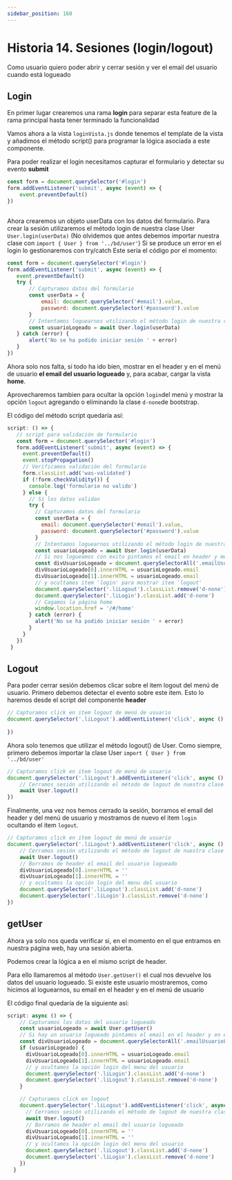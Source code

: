 ```yaml
---
sidebar_position: 160
---
```


# Historia 14. Sesiones (login/logout)

Como usuario quiero poder abrir y cerrar sesión y ver el email del usuario cuando está logueado

## Login
En primer lugar crearemos una rama **login** para separar esta feature de la rama principal hasta tener terminado la funcionalidad

Vamos ahora a la vista `loginVista.js` donde tenemos el template de la vista y añadimos el método script() para programar la lógica asociada a este componente.

Para poder realizar el login necesitamos capturar el formulario y detectar su evento **submit**
```js title="loginVista.js"
const form = document.querySelector('#login')
form.addEventListener('submit', async (event) => {
    event.preventDefault()
})
        
``` 
 Ahora crearemos un objeto userData con los datos del formulario. Para crear la sesión utilizaremos el método login de nuestra clase User `User.login(userData)` (No olvidemos que antes debemos importar nuestra clase con `import { User } from '../bd/user'`) 
 Si se produce un error en el login lo gestionaremos con try/catch
Este sería el código por el momento:

 ```js title = "loginVista.js"
const form = document.querySelector('#login')
form.addEventListener('submit', async (event) => {
    event.preventDefault()
    try {
        // Capturamos datos del formulario
        const userData = {
            email: document.querySelector('#email').value,
            password: document.querySelector('#password').value
        }
        // Intentamos loguearnos utilizando el método login de nuestra clase User
        const usuarioLogeado = await User.login(userData)
    } catch (error) {
        alert('No se ha podido iniciar sesión ' + error)
    }
})
 ```

 Ahora solo nos falta, si todo ha ido bien, mostrar en el header y en el menú de usuario **el email del usuario logueado** y, para acabar, cargar la vista **home**.
 
 Aprovecharemos tambien para ocultar la opción `login`del menú y mostrar la opción `logout` agregando o eliminando la clase `d-none`de bootstrap.
 
 El código del método script quedaría así:

 ```js title = "loginVista.js"
 script: () => {
    // script para validación de formulario
    const form = document.querySelector('#login')
    form.addEventListener('submit', async (event) => {
      event.preventDefault()
      event.stopPropagation()
      // Verificamos validación del formulario
      form.classList.add('was-validated')
      if (!form.checkValidity()) {
        console.log('formulario no valido')
      } else {
        // Si los datos validan
        try {
          // Capturamos datos del formulario
          const userData = {
            email: document.querySelector('#email').value,
            password: document.querySelector('#password').value
          }
          // Intentamos loguearnos utilizando el método login de nuestra clase User
          const usuarioLogeado = await User.login(userData)
          // Si nos logueamos con exito pintamos el email en header y menú de usuario 
          const divUsuarioLogeado = document.querySelectorAll('.emailUsuarioLogueado')
          divUsuarioLogeado[0].innerHTML = usuarioLogeado.email
          divUsuarioLogeado[1].innerHTML = usuarioLogeado.email
          // y ocultamos item 'login' para mostrar item 'logout'
          document.querySelector('.liLogout').classList.remove('d-none')
          document.querySelector('.liLogin').classList.add('d-none')
          // Cagamos la página home
          window.location.href = '/#/home'
        } catch (error) {
          alert('No se ha podido iniciar sesión ' + error)
        }
      }
    })
  }

 ```

 ## Logout

Para poder cerrar sesión debemos clicar sobre el item logout del menú de usuario. Primero debemos detectar el evento sobre este item. Esto lo haremos desde el script del componente **header**

```js title="header.js"
// Capturamos click en item logout de menú de usuario
document.querySelector('.liLogout').addEventListener('click', async () => {
    
})
```

Ahora solo tenemos que utilizar el método logout() de User. Como siempre, primero debemos importar la clase User
`import { User } from '../bd/user'`

```js title = "header.js"
// Capturamos click en item logout de menú de usuario
document.querySelector('.liLogout').addEventListener('click', async () => {
    // Cerramos sesión utilizando el método de logout de nuestra clase User
    await User.logout()
})

```

Finalmente, una vez nos hemos cerrado la sesión, borramos el email del header y del menú de usuario y mostramos de nuevo el item `login` ocultando el item `logout`.

```js title = "header.js"
// Capturamos click en item logout de menú de usuario
document.querySelector('.liLogout').addEventListener('click', async () => {
    // Cerramos sesión utilizando el método de logout de nuestra clase User
    await User.logout()
    // Borramos de header el email del usuario logueado
    divUsuarioLogeado[0].innerHTML = ''
    divUsuarioLogeado[1].innerHTML = ''
    // y ocultamos la opción login del menu del usuario
    document.querySelector('.liLogout').classList.add('d-none')
    document.querySelector('.liLogin').classList.remove('d-none')
})

```

## getUser

Ahora ya solo nos queda verificar si, en el momento en el que entramos en nuestra página web, hay una sesión abierta.

Podemos crear la lógica a en el mismo script de header.

Para ello llamaremos al método `User.getUser()` el cual nos devuelve los datos del usuario logueado. Si existe este usuario mostraremos, como hicimos al loguearnos, su email en el header y en el menú de usuario

El código final quedaría de la siguiente así:


```js title = "header.js"
script: async () => {
    // Capturamos los datos del usuario logueado
    const usuarioLogeado = await User.getUser()
    // Si hay un usuario logueado pintamos el email en el header y en el menú del usuario 
    const divUsuarioLogeado = document.querySelectorAll('.emailUsuarioLogueado')
    if (usuarioLogeado) {
      divUsuarioLogeado[0].innerHTML = usuarioLogeado.email
      divUsuarioLogeado[1].innerHTML = usuarioLogeado.email
      // y ocultamos la opción login del menu del usuario
      document.querySelector('.liLogin').classList.add('d-none')
      document.querySelector('.liLogout').classList.remove('d-none')
    }

    // Capturamos click en logout
    document.querySelector('.liLogout').addEventListener('click', async () => {
      // Cerramos sesión utilizando el método de logout de nuestra clase User
      await User.logout()
      // Borramos de header el email del usuario logueado
      divUsuarioLogeado[0].innerHTML = ''
      divUsuarioLogeado[1].innerHTML = ''
      // y ocultamos la opción login del menu del usuario
      document.querySelector('.liLogout').classList.add('d-none')
      document.querySelector('.liLogin').classList.remove('d-none')
    })
  }

```

